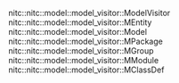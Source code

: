 nitc::nitc::model::model_visitor::ModelVisitor
nitc::nitc::model::model_visitor::MEntity
nitc::nitc::model::model_visitor::Model
nitc::nitc::model::model_visitor::MPackage
nitc::nitc::model::model_visitor::MGroup
nitc::nitc::model::model_visitor::MModule
nitc::nitc::model::model_visitor::MClassDef